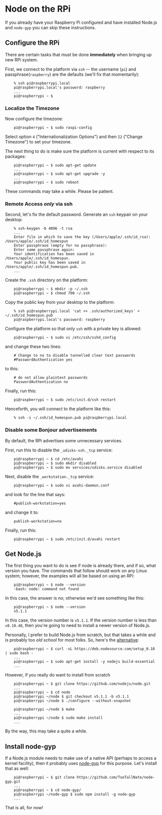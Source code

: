 # Node on the RPi
If you already have your Raspberry Pi configured and have installed Node.js and `node-gyp` you can skip these instructions.

## Configure the RPi
There are certain tasks that must be done **immediately** when bringing up new RPi system.

First,
we connect to the platform via `ssh` -- the username (`pi`) and passphrase(`raspberry`) are the defaults
(we'll fix that momentarily):

        % ssh pi@raspberrypi.local
        pi@raspberrypi.local's password: raspberry
        ...
        pi@raspberrypi ~ $

### Localize the Timezone
Now configure the timezone:

        pi@raspberrypi ~ $ sudo raspi-config

Select option `4` ("Internationalization Options") and then `I2` ("Change Timezone") to set your timezone.

The next thing to do is make sure the platform is current with respect to its packages:

        pi@raspberrypi ~ $ sudo apt-get update
        ...
        pi@raspberrypi ~ $ sudo apt-get upgrade -y
        ...
        pi@raspberrypi ~ $ sudo reboot

These commands may take a while.
Please be patient.

### Remote Access _only_ via ssh
Second,
let's fix the default password.
Generate an `ssh` keypair on your desktop:

        % ssh-keygen -b 4096 -t rsa 
        ...
        Enter file in which to save the key (/Users/apple/.ssh/id_rsa): /Users/apple/.ssh/id_homespun
        Enter passphrase (empty for no passphrase):
        Enter same passphrase again:
        Your identification has been saved in /Users/apple/.ssh/id_homespun.
        Your public key has been saved in /Users/apple/.ssh/id_homespun.pub.
        ...

Create the `.ssh` directory on the platform:

        pi@raspberrypi ~ $ mkdir -p ~/.ssh
        pi@raspberrypi ~ $ chmod 700 ~/.ssh

Copy the public key from your desktop to the platform:

        % ssh pi@raspberrypi.local 'cat >> .ssh/authorized_keys' < ~/.ssh/id_homespun.pub
        pi@raspberrypi.local's password: raspberry

Configure the platform so that only `ssh` with a private key is allowed:

        pi@raspberrypi ~ $ sudo vi /etc/ssh/sshd_config

and change these two lines:

        # Change to no to disable tunnelled clear text passwords
        #PasswordAuthentication yes

to this:

        # do not allow plaintext passwords
        PasswordAuthentication no

Finally, run this:

        pi@raspberrypi ~ $ sudo /etc/init.d/ssh restart

Henceforth,
you will connect to the platform like this:

        % ssh -i ~/.ssh/id_homespun.pub pi@raspberrypi.local

### Disable some Bonjour advertisements
By default, the RPi advertises some unnecessary services.

First, run this to disable the `_udisks-ssh._tcp` service:

        pi@raspberrypi ~ $ cd /etc/avahi
        pi@raspberrypi ~ $ sudo mkdir disabled
        pi@raspberrypi ~ $ sudo mv services/udisks.service disabled

Next, disable the `_workstation._tcp` service:
    
        pi@raspberrypi ~ $ sudo vi avahi-daemon.conf

and look for the line that says:

        #publish-workstation=yes

and change it to:

        publish-workstation=no


Finally, run this:

        pi@raspberrypi ~ $ sudo /etc/init.d/avahi restart

## Get Node.js
The first thing you want to do is see if node is already there,
and if so, what version you have.
The commands that follow should work on any Linux system;
however, the examples will all be based on using an RPi:

        pi@raspberrypi ~ $ node --version
        -bash: node: command not found

In this case,
the answer is no;
otherwise we'd see something like this:

        pi@raspberrypi ~ $ node --version
        v5.1.1

In this case,
the version number is `v5.1.1`.
If the version number is less than `v0.10.40`,
then you're going to need to install a newer version of Node.js.

Personally,
I prefer to build Node.js from scratch,
but that takes a while and is probably too _old school_ for most folks.
So,
here's the [alternative](https://github.com/nodesource/distributions):

        pi@raspberrypi ~ $ curl -sL https://deb.nodesource.com/setup_0.10 | sudo bash -
        ...
        pi@raspberrypi ~ $ sudo apt-get install -y nodejs build-essential
        ...

However,
if you really do want to install from scratch

        pi@raspberrypi ~ $ git clone https://github.com/nodejs/node.git
        ...
        pi@raspberrypi ~ $ cd node
        pi@raspberrypi ~/node $ git checkout v5.1.1 -b v5.1.1
        pi@raspberrypi ~/node $ ./configure --without-snapshot

        pi@raspberrypi ~/node $ make
        ...
        pi@raspberrypi ~/node $ sudo make install
        ...

By the way,
this may take a quite a while.

## Install node-gyp
If a Node.js module needs to make use of a native API (perhaps to access a kernel facility),
then it probably uses [node-gyp](https://github.com/TooTallNate/node-gyp) for this purpose.
Let's install that as well:

        pi@raspberrypi ~ $ git clone https://github.com/TooTallNate/node-gyp.git
        ...
        pi@raspberrypi ~ $ cd node-gyp/
        pi@raspberrypi ~/node-gyp $ sudo npm install -g node-gyp
        ...

That is all, for now!
